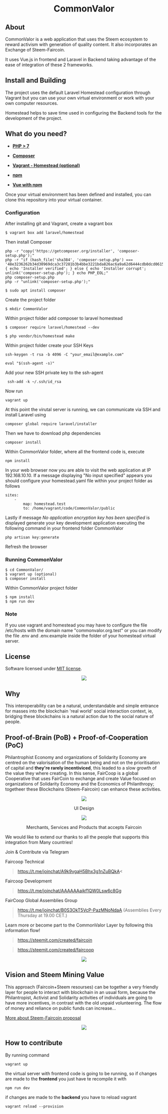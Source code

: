 <h1 align="center"> CommonValor</h1>

## About 

CommonValor is a web application that uses the Steem ecosystem to reward activism with generation of quality content. It also incorporates an Exchange of Steem-Faircoin.

It uses Vue.js in frontend and Laravel in Backend taking advantage of the ease of integration of these 2 frameworks.

## Install and Building

The project uses the default Laravel Homestead configuration through Vagrant but you can use your own virtual environment or work with your own computer resources. 

Homestead helps to save time used in configuring the Backend tools for the development of the project.



## What do you need?

- **[PHP > 7](http://php.net/manual/es/intro-whatis.php)**

- **[Composer](https://getcomposer.org/)**

- **[Vagrant - Homestead (optional)](https://laravel.com/docs/5.7/homestead)**

- **[npm](https://www.npmjs.com/)**

- **[Vue with npm](https://vuejs.org/v2/guide/installation.html/)**


Once your virtual environment has been defined and installed, you can clone this repository into your virtual container. 


<h3>Configuration</h3>

After installing git and Vagrant, create a vagrant box

```
$ vagrant box add laravel/homestead
```

Then install Composer 

```
php -r "copy('https://getcomposer.org/installer', 'composer-setup.php');"
php -r "if (hash_file('sha384', 'composer-setup.php') === '48e3236262b34d30969dca3c37281b3b4bbe3221bda826ac6a9a62d6444cdb0dcd0615698a5cbe587c3f0fe57a54d8f5') { echo 'Installer verified'; } else { echo 'Installer corrupt'; unlink('composer-setup.php'); } echo PHP_EOL;"
php composer-setup.php
php -r "unlink('composer-setup.php');"
```

```
$ sudo apt install composer
```

Create the project folder 

```
$ mkdir CommonValor
```

Within project folder add composer to laravel homestead
```
$ composer require laravel/homestead --dev
```
```
$ php vendor/bin/homestead make
```

Within project folder create your SSH Keys 

```
ssh-keygen -t rsa -b 4096 -C "your_email@example.com"
```
```
eval "$(ssh-agent -s)"
```
Add your new SSH private key to the ssh-agent
```
 ssh-add -k ~/.ssh/id_rsa
```
Now run 
```
vagrant up
```

At this point the virutal server is running, we can communicate via SSH and install Laravel using

```
composer global require laravel/installer
```

Then we have to download php dependencies

```
composer install
```

Within CommonValor folder, where all the frontend code is, execute

```
npm install
```

In your web browser now you are able to visit the web application at IP 192.168.10.10. If a message displaying "No input specified" appears you should configure your homestead.yaml file within your project folder as follows

```
sites:
	-
    	map: homestead.test
    	to: /home/vagrant/code/CommonValor/public
```
Lastly if message _No application encryption key has been specified_ is displayed generate your key
development application executing the following command in your frontend folder CommonValor

```
php artisan key:generate
```

Refresh the browser

<h3>Running CommonValor</h3>

```
$ cd CommonValor/
$ vagrant up (optional)
$ composer install 
```
Within CommonValor project folder
```
$ npm install 
$ npm run dev
```

### Note
If you use vagrant and homestead you may have to configure the file /etc/hosts with the domain name "commonvalor.org.test" or you can modify the file .env and .env.example inside the folder of your homestead virtual server.


## License

Software licensed under [MIT license](https://opensource.org/licenses/MIT).


<p align="center"><img src="https://media.discordapp.net/attachments/508186494687772672/525495085618692126/unknown.png"></p>

## Why

This interoperability can be a natural, understandable and simple entrance for masses into the blockchain 'real world' social interaction context, ie, bridging these blockchains is a natural action due to the social nature of people. 


## Proof-of-Brain (PoB) + Proof-of-Cooperation (PoC)

Philantrophist Economy and organizations of Solidarity Economy are centred on the valorisation of the human being and not on the prioritisation of capital and **they're rarely incentiviced**, this leaded to a slow growth of the value they where creating. In this sense, FairCoop is a global Cooperative that uses FairCoin to exchange and create Value focused on organizations of Solidarity Economy and the Economics of Philanthropy; togetheer these Blockchains (Steem-Faircoin) can enhance these activities.

<p align="center"><img src="https://media.discordapp.net/attachments/508186494687772672/528258368033521680/unknown.png"></p>
<p align="center"> UI Design </p>
<p align="center"><img src="https://i.imgsafe.org/e4/e4ad05dbb6.png"></p>
<p align="center"> Merchants, Services and Products that accepts Faircoin </p>


We would like to extend our thanks to all the people that supports this integration from Many countries!

Join & Contribute vía Telegram

Faircoop Technical

>  https://t.me/joinchat/A9k9vgaH5Bhx3g1nZuBQkA<

Faircoop Development

>  https://t.me/joinchat/AAAAAAaikf1QW0Lsw6c8Gg

FairCoop Global Assemblies Group

> https://t.me/joinchat/B0S3OkT5VcP-PazMNoNdaA (Assemblies Every Thursday at 19.00 CET.)

Learn more or become part to the CommonValor Layer by following this information flow!

> https://steemit.com/created/faircoin

> https://steemit.com/created/faircoop

<p></p>
<p></p>

<p align="center"> <img src="https://i.imgsafe.org/ea/ea488b8fae.jpeg"></p>


## Vision and Steem Mining Value

This approach (Faircoin+Steem resourses) can be together a very friendly layer for people to interact with blockchain in an usual form, because the Philantropist, Activist and Solidarity activities of individuals are going to have more incentives, in contrast with the old unpaid volunteering. The flow of money and reliance on public funds can increase... 

[More about Steem-Faircoin proposal](https://docs.google.com/document/d/19nDhpQXi9zLZf9O7IWbDc9MIsr-k7OSlcGv2zZlZwrs/edit)

<p align="center"><img src="https://i.imgur.com/LRSajmF.jpg"></p>

## How to contribute

By running command

```
vagrant up 
```

the virtual server with frontend code is going to be running, so if changes are made to the **frontend** you just have te recompile it with 

```
npm run dev
```
if changes are made to the **backend** you have to reload vagrant 

```
vagrant reload --provision
```

